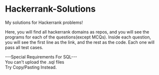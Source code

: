 # Hackerrank-Solutions
My solutions for Hackerrank problems!

Here, you will find all hackerrank domains as repos, and you will see the programs for each of the questions(except MCQs). Inside each question, you will see the first line as the link, and the rest as the code. Each one will pass all test cases.


---Special Requirements For SQL---<br>
 You can't upload the .sql files<br>
    Try Copy/Pasting Instead.
